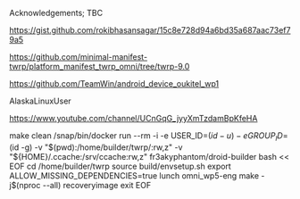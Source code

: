 Acknowledgements; TBC 

https://gist.github.com/rokibhasansagar/15c8e728d94a6bd35a687aac73ef79a5

https://github.com/minimal-manifest-twrp/platform_manifest_twrp_omni/tree/twrp-9.0

https://github.com/TeamWin/android_device_oukitel_wp1

AlaskaLinuxUser

https://www.youtube.com/channel/UCnGqG_jyyXmTzdamBpKfeHA

make clean
/snap/bin/docker run --rm -i -e USER_ID=$(id -u) -e GROUP_ID=$(id -g) -v "$(pwd):/home/builder/twrp/:rw,z" -v "${HOME}/.ccache:/srv/ccache:rw,z" fr3akyphantom/droid-builder bash << EOF
cd /home/builder/twrp
source build/envsetup.sh
export ALLOW_MISSING_DEPENDENCIES=true
lunch omni_wp5-eng
make -j$(nproc --all) recoveryimage
exit
EOF




